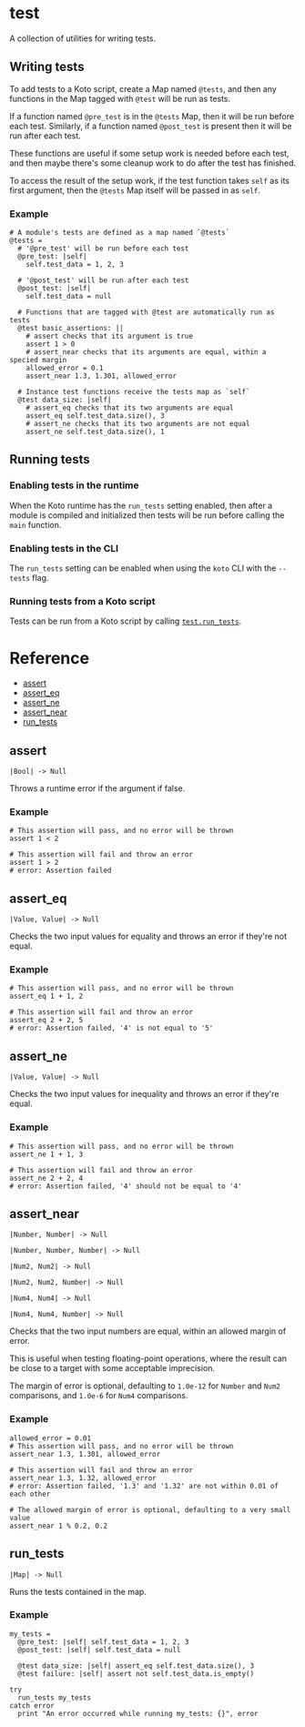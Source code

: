 # test

A collection of utilities for writing tests.

## Writing tests

To add tests to a Koto script, create a Map named `@tests`, and then any
functions in the Map tagged with `@test` will be run as tests.

If a function named `@pre_test` is in the `@tests` Map, then it will be run
before each test. Similarly, if a function named `@post_test` is present then it
will be run after each test.

These functions are useful if some setup work is needed before each test, and
then maybe there's some cleanup work to do after the test has finished.

To access the result of the setup work, if the test function takes `self` as its
first argument, then the `@tests` Map itself will be passed in as `self`.

### Example

```koto
# A module's tests are defined as a map named `@tests`
@tests =
  # '@pre_test' will be run before each test
  @pre_test: |self|
    self.test_data = 1, 2, 3

  # '@post_test' will be run after each test
  @post_test: |self|
    self.test_data = null

  # Functions that are tagged with @test are automatically run as tests
  @test basic_assertions: ||
    # assert checks that its argument is true
    assert 1 > 0
    # assert_near checks that its arguments are equal, within a specied margin
    allowed_error = 0.1
    assert_near 1.3, 1.301, allowed_error

  # Instance test functions receive the tests map as `self`
  @test data_size: |self|
    # assert_eq checks that its two arguments are equal
    assert_eq self.test_data.size(), 3
    # assert_ne checks that its two arguments are not equal
    assert_ne self.test_data.size(), 1
```

## Running tests

### Enabling tests in the runtime

When the Koto runtime has the `run_tests` setting enabled, then after a module
is compiled and initialized then tests will be run before calling the `main`
function.

### Enabling tests in the CLI

The `run_tests` setting can be enabled when using the `koto` CLI with
the `--tests` flag.

### Running tests from a Koto script

Tests can be run from a Koto script by calling [`test.run_tests`](#run_tests).


# Reference

- [assert](#assert)
- [assert_eq](#assert_eq)
- [assert_ne](#assert_ne)
- [assert_near](#assert_near)
- [run_tests](#run_tests)

## assert

`|Bool| -> Null`

Throws a runtime error if the argument if false.

### Example

```koto
# This assertion will pass, and no error will be thrown
assert 1 < 2

# This assertion will fail and throw an error
assert 1 > 2
# error: Assertion failed
```

## assert_eq

`|Value, Value| -> Null`

Checks the two input values for equality and throws an error if they're not
equal.

### Example

```koto
# This assertion will pass, and no error will be thrown
assert_eq 1 + 1, 2

# This assertion will fail and throw an error
assert_eq 2 + 2, 5
# error: Assertion failed, '4' is not equal to '5'
```

## assert_ne

`|Value, Value| -> Null`

Checks the two input values for inequality and throws an error if they're equal.

### Example

```koto
# This assertion will pass, and no error will be thrown
assert_ne 1 + 1, 3

# This assertion will fail and throw an error
assert_ne 2 + 2, 4
# error: Assertion failed, '4' should not be equal to '4'
```

## assert_near

`|Number, Number| -> Null`

`|Number, Number, Number| -> Null`

`|Num2, Num2| -> Null`

`|Num2, Num2, Number| -> Null`

`|Num4, Num4| -> Null`

`|Num4, Num4, Number| -> Null`

Checks that the two input numbers are equal, within an allowed margin of error.

This is useful when testing floating-point operations, where the result can be
close to a target with some acceptable imprecision.

The margin of error is optional, defaulting to `1.0e-12` for `Number` and `Num2`
comparisons, and `1.0e-6` for `Num4` comparisons.

### Example

```koto
allowed_error = 0.01
# This assertion will pass, and no error will be thrown
assert_near 1.3, 1.301, allowed_error

# This assertion will fail and throw an error
assert_near 1.3, 1.32, allowed_error
# error: Assertion failed, '1.3' and '1.32' are not within 0.01 of each other

# The allowed margin of error is optional, defaulting to a very small value
assert_near 1 % 0.2, 0.2
```

## run_tests

`|Map| -> Null`

Runs the tests contained in the map.

### Example

```koto
my_tests =
  @pre_test: |self| self.test_data = 1, 2, 3
  @post_test: |self| self.test_data = null

  @test data_size: |self| assert_eq self.test_data.size(), 3
  @test failure: |self| assert not self.test_data.is_empty()

try
  run_tests my_tests
catch error
  print "An error occurred while running my_tests: {}", error
```
